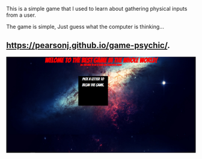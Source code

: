 This is a simple game that I used to learn about gathering physical inputs from a user. 

The game is simple, Just guess what the computer is thinking...

## https://pearsonj.github.io/game-psychic/.

![alt text](https://raw.githubusercontent.com/Pearsonj/game-psychic/master/psygame.PNG)
